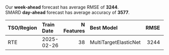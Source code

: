 
Our __week-ahead__ forecast has average RMSE of __3244__.  
SMARD __day-ahead__ forecast has average accuracy of __3577__. 
    
| TSO/Region   | Train Date   |   N Features | Best Model            |   RMSE |   TSO RMSE |
|:-------------|:-------------|-------------:|:----------------------|-------:|-----------:|
| RTE          | 2025-02-26   |           38 | MultiTargetElasticNet |   3244 |       3577 |